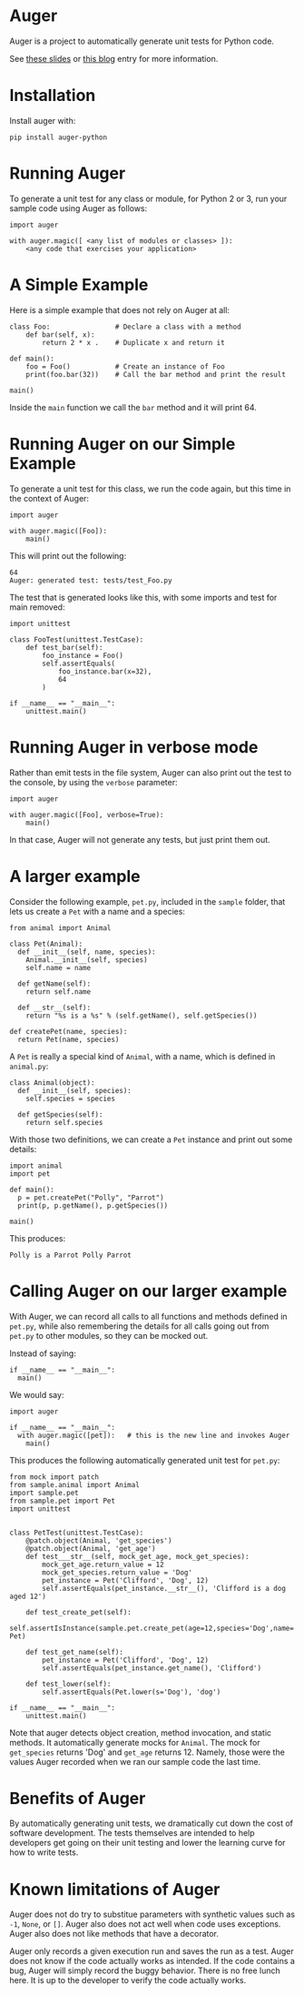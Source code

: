 # Auger
Auger is a project to automatically generate unit tests for Python code.

See
[these slides](http://goo.gl/PuZsgX)
or
[this blog](http://chrislaffra.blogspot.com/2016/12/auger-automatic-unit-test-generation.html)
entry for more information.

# Installation

Install auger with:

    pip install auger-python

# Running Auger

To generate a unit test for any class or module, for Python 2 or 3, run your sample code using Auger as follows:

    import auger

    with auger.magic([ <any list of modules or classes> ]):
        <any code that exercises your application>

# A Simple Example

Here is a simple example that does not rely on Auger at all:

    class Foo:                # Declare a class with a method
        def bar(self, x):
            return 2 * x .    # Duplicate x and return it

    def main():
        foo = Foo()           # Create an instance of Foo
        print(foo.bar(32))    # Call the bar method and print the result

    main()

Inside the `main` function we call the `bar` method and it will print 64.

# Running Auger on our Simple Example

To generate a unit test for this class, we run the code again, but this time in the context of Auger:

    import auger

    with auger.magic([Foo]):
        main()

This will print out the following:

    64
    Auger: generated test: tests/test_Foo.py

The test that is generated looks like this, with some imports and test for main removed:

    import unittest

    class FooTest(unittest.TestCase):
        def test_bar(self):
            foo_instance = Foo()
            self.assertEquals(
                foo_instance.bar(x=32),
                64
            )

    if __name__ == "__main__":
        unittest.main()

# Running Auger in verbose mode

Rather than emit tests in the file system, Auger can also print out the test to the console,
by using the `verbose` parameter:

    import auger

    with auger.magic([Foo], verbose=True):
        main()

In that case, Auger will not generate any tests, but just print them out.

# A larger example

Consider the following example, `pet.py`, included in the `sample` folder, that lets us create a `Pet` with a name and a species:

    from animal import Animal

    class Pet(Animal):
      def __init__(self, name, species):
        Animal.__init__(self, species)
        self.name = name

      def getName(self):
        return self.name

      def __str__(self):
        return "%s is a %s" % (self.getName(), self.getSpecies())

    def createPet(name, species):
      return Pet(name, species)

A `Pet` is really a special kind of `Animal`, with a name, which is defined in `animal.py`:

    class Animal(object):
      def __init__(self, species):
        self.species = species

      def getSpecies(self):
        return self.species

With those two definitions, we can create a `Pet` instance and print out some details:

    import animal
    import pet

    def main():
      p = pet.createPet("Polly", "Parrot")
      print(p, p.getName(), p.getSpecies())
      
    main()      

This produces:

    Polly is a Parrot Polly Parrot

# Calling Auger on our larger example

With Auger, we can record all calls to all functions and methods defined in `pet.py`,
while also remembering the details for all calls going out from `pet.py` to other modules,
so they can be mocked out.

Instead of saying:

    if __name__ == "__main__":
      main()

We would say:

    import auger
    
    if __name__ == "__main__":
      with auger.magic([pet]):   # this is the new line and invokes Auger
        main()

This produces the following automatically generated unit test for `pet.py`:

    from mock import patch
    from sample.animal import Animal
    import sample.pet
    from sample.pet import Pet
    import unittest


    class PetTest(unittest.TestCase):
        @patch.object(Animal, 'get_species')
        @patch.object(Animal, 'get_age')
        def test___str__(self, mock_get_age, mock_get_species):
            mock_get_age.return_value = 12
            mock_get_species.return_value = 'Dog'
            pet_instance = Pet('Clifford', 'Dog', 12)
            self.assertEquals(pet_instance.__str__(), 'Clifford is a dog aged 12')

        def test_create_pet(self):
            self.assertIsInstance(sample.pet.create_pet(age=12,species='Dog',name='Clifford'), Pet)

        def test_get_name(self):
            pet_instance = Pet('Clifford', 'Dog', 12)
            self.assertEquals(pet_instance.get_name(), 'Clifford')

        def test_lower(self):
            self.assertEquals(Pet.lower(s='Dog'), 'dog')

    if __name__ == "__main__":
        unittest.main()

Note that auger detects object creation, method invocation, and static methods. It automatically
generate mocks for `Animal`. The mock for `get_species` returns 'Dog' and `get_age` returns 12. 
Namely, those were the values Auger recorded when we ran our sample code the last time.

# Benefits of Auger

By automatically generating unit tests, we dramatically cut down the cost of software
development. The tests themselves are intended to help developers get going on their unit testing
and lower the learning curve for how to write tests.

# Known limitations of Auger

Auger does not do try to substitue parameters with synthetic values such as `-1`, `None`, or `[]`. 
Auger also does not act well when code uses exceptions. Auger also does not like methods that have a decorator.

Auger only records a given execution run and saves the run as a test. Auger does not know if the code actually
works as intended. If the code contains a bug, Auger will simply record the buggy behavior. There is no free
lunch here. It is up to the developer to verify the code actually works.
